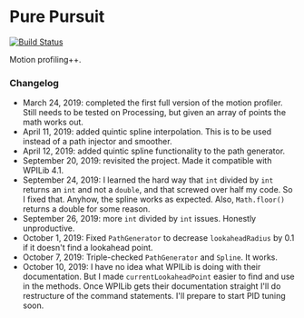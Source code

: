 # Pure Pursuit

[![Build Status](https://travis-ci.com/FRC1257/research-2020.svg?branch=PurePursuit)](https://travis-ci.com/FRC1257/research-2020)

Motion profiling++.

### Changelog

* March 24, 2019: completed the first full version of the motion profiler. Still needs to be tested on Processing, but given an array of points the math works out.
* April 11, 2019: added quintic spline interpolation. This is to be used instead of a path injector and smoother. 
* April 12, 2019: added quintic spline functionality to the path generator.
* September 20, 2019: revisited the project. Made it compatible with WPILib 4.1.
* September 24, 2019: I learned the hard way that `int` divided by `int` returns an `int` and not a `double`, and that screwed over half my code. So I fixed that. Anyhow, the spline works as expected. Also, `Math.floor()` returns a double for some reason. 
* September 26, 2019: more `int` divided by `int` issues. Honestly unproductive.
* October 1, 2019: Fixed `PathGenerator` to decrease `lookaheadRadius` by 0.1 if it doesn't find a lookahead point.
* October 7, 2019: Triple-checked `PathGenerator` and `Spline`. It works.
* October 10, 2019: I have no idea what WPILib is doing with their documentation. But I made `currentLookaheadPoint` easier to find and use in the methods. Once WPILib gets their documentation straight I'll do restructure of the command statements. I'll prepare to start PID tuning soon.
